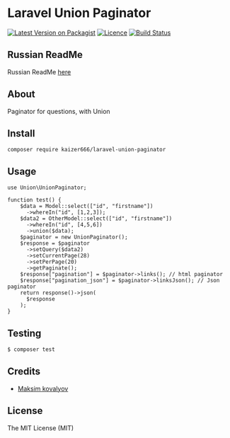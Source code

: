 # Laravel Union Paginator

[![Latest Version on Packagist](https://img.shields.io/packagist/v/kaizer666/laravel-union-paginator.svg?style=flat-square)](https://packagist.org/packages/kaizer666/laravel-union-paginator)
[![Licence](https://img.shields.io/packagist/l/kaizer666/laravel-union-paginator.svg?style=flat-square)](https://packagist.org/packages/kaizer666/laravel-union-paginator)
[![Build Status](https://travis-ci.org/kaizer666/LaravelUnionPaginator.svg?branch=master)](https://travis-ci.org/kaizer666/LaravelUnionPaginator)

## Russian ReadMe
Russian ReadMe [here](README_ru.md)

## About
Paginator for questions, with Union

## Install

```$bash
composer require kaizer666/laravel-union-paginator
```

## Usage

```$php
use Union\UnionPaginator;

function test() {
    $data = Model::select(["id", "firstname"])
      ->whereIn("id", [1,2,3]);
    $data2 = OtherModel::select(["id", "firstname"])
      ->whereIn("id", [4,5,6])
      ->union($data);
    $paginator = new UnionPaginator();
    $response = $paginator
      ->setQuery($data2)
      ->setCurrentPage(28)
      ->setPerPage(20)
      ->getPaginate();
    $response["pagination"] = $paginator->links(); // html paginator
    $response["pagination_json"] = $paginator->linksJson(); // Json paginator
    return response()->json(
      $response
    );
}
```

## Testing

``` bash
$ composer test
```


## Credits

- [Maksim kovalyov](https://github.com/kaizer666)

## License

The MIT License (MIT)
